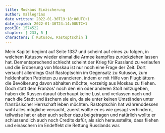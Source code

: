 ```yaml
---
title: Moskaus Einäscherung
author: mallegrins
date_written: 2022-01-30T19:18:00UTC+1
date_copied: 2022-01-30T23:14:00UTC+1
postID: 1574522
chapter: [ 233, 5 ]
characters: [ Kutusow, Rastoptschin ]
---
```

Mein Kapitel beginnt auf Seite 1337 und scheint auf eines zu folgen, in welchem Kutusow wieder einmal die Armee kampflos zurückziehen lassen hat. Dementsprechend schlecht scheint der Krieg für Russland zu verlaufen und die Eroberung von Moskau ist nur noch eine Frage der Zeit. Dort versucht allerdings Graf Rastoptschin im Gegensatz zu Kutusow, zum heldenhaften Patrioten zu avancieren, indem er mit Hilfe von Flugblättern die Bevölkerung davon abhalten möchte, vorzeitig aus Moskau zu fliehen. Doch statt dem Franzos' noch den ein oder anderen Stoß mitzugeben, haben die Russen darauf überhaupt keine Lust und verlassen nach und nach die Stadt und äschern sie ein, da sie unter keinen Umständen unter französischer Herrschaft leben möchten. Rastoptschin hat währenddessen wohl alles mögliche versucht, zuerst wollte er es wie gesagt verhindern, teilweise hat er aber auch selber dazu beigetragen und natürlich wollte er schlussendlich auch noch Credits dafür, als sich herausstellte, dass fliehen und einäschern im Endeffekt die Rettung Russlands war.